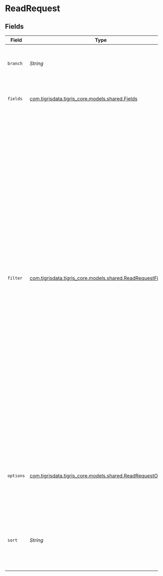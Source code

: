 # ReadRequest


## Fields

| Field                                                                                                                                                                                                                                                                                                                                                                                                                                                                                                                                                                                                                                                                                                                                                                                                   | Type                                                                                                                                                                                                                                                                                                                                                                                                                                                                                                                                                                                                                                                                                                                                                                                                    | Required                                                                                                                                                                                                                                                                                                                                                                                                                                                                                                                                                                                                                                                                                                                                                                                                | Description                                                                                                                                                                                                                                                                                                                                                                                                                                                                                                                                                                                                                                                                                                                                                                                             |
| ------------------------------------------------------------------------------------------------------------------------------------------------------------------------------------------------------------------------------------------------------------------------------------------------------------------------------------------------------------------------------------------------------------------------------------------------------------------------------------------------------------------------------------------------------------------------------------------------------------------------------------------------------------------------------------------------------------------------------------------------------------------------------------------------------- | ------------------------------------------------------------------------------------------------------------------------------------------------------------------------------------------------------------------------------------------------------------------------------------------------------------------------------------------------------------------------------------------------------------------------------------------------------------------------------------------------------------------------------------------------------------------------------------------------------------------------------------------------------------------------------------------------------------------------------------------------------------------------------------------------------- | ------------------------------------------------------------------------------------------------------------------------------------------------------------------------------------------------------------------------------------------------------------------------------------------------------------------------------------------------------------------------------------------------------------------------------------------------------------------------------------------------------------------------------------------------------------------------------------------------------------------------------------------------------------------------------------------------------------------------------------------------------------------------------------------------------- | ------------------------------------------------------------------------------------------------------------------------------------------------------------------------------------------------------------------------------------------------------------------------------------------------------------------------------------------------------------------------------------------------------------------------------------------------------------------------------------------------------------------------------------------------------------------------------------------------------------------------------------------------------------------------------------------------------------------------------------------------------------------------------------------------------- |
| `branch`                                                                                                                                                                                                                                                                                                                                                                                                                                                                                                                                                                                                                                                                                                                                                                                                | *String*                                                                                                                                                                                                                                                                                                                                                                                                                                                                                                                                                                                                                                                                                                                                                                                                | :heavy_minus_sign:                                                                                                                                                                                                                                                                                                                                                                                                                                                                                                                                                                                                                                                                                                                                                                                      | Optionally specify a database branch name to perform operation on                                                                                                                                                                                                                                                                                                                                                                                                                                                                                                                                                                                                                                                                                                                                       |
| `fields`                                                                                                                                                                                                                                                                                                                                                                                                                                                                                                                                                                                                                                                                                                                                                                                                | [com.tigrisdata.tigris_core.models.shared.Fields](../../models/shared/Fields.md)                                                                                                                                                                                                                                                                                                                                                                                                                                                                                                                                                                                                                                                                                                                        | :heavy_minus_sign:                                                                                                                                                                                                                                                                                                                                                                                                                                                                                                                                                                                                                                                                                                                                                                                      | To read specific fields from a document. Default is all.                                                                                                                                                                                                                                                                                                                                                                                                                                                                                                                                                                                                                                                                                                                                                |
| `filter`                                                                                                                                                                                                                                                                                                                                                                                                                                                                                                                                                                                                                                                                                                                                                                                                | [com.tigrisdata.tigris_core.models.shared.ReadRequestFilter](../../models/shared/ReadRequestFilter.md)                                                                                                                                                                                                                                                                                                                                                                                                                                                                                                                                                                                                                                                                                                  | :heavy_minus_sign:                                                                                                                                                                                                                                                                                                                                                                                                                                                                                                                                                                                                                                                                                                                                                                                      | Returns documents matching this filter. A filter can simply be a key, value pair where a key is the field name and the value would be the value for this field. Tigris also allows complex filtering by passing logical expressions. Logical filters are applied on two or more fields using `$or` and `$and`. A few examples of filters: <li> To read a user document where the id has a value 1: ```{"id": 1 }``` <li> To read all the user documents where the key "id" has a value 1 or 2 or 3: `{"$or": [{"id": 1}, {"id": 2}, {"id": 3}]}` Filter allows setting collation on an individual field level. To set collation for all the fields see options. The detailed documentation of the filter is <a href="https://docs.tigrisdata.com/overview/query#specification-1" title="here">here</a>. |
| `options`                                                                                                                                                                                                                                                                                                                                                                                                                                                                                                                                                                                                                                                                                                                                                                                               | [com.tigrisdata.tigris_core.models.shared.ReadRequestOptions](../../models/shared/ReadRequestOptions.md)                                                                                                                                                                                                                                                                                                                                                                                                                                                                                                                                                                                                                                                                                                | :heavy_minus_sign:                                                                                                                                                                                                                                                                                                                                                                                                                                                                                                                                                                                                                                                                                                                                                                                      | Options that can be used to modify the results, for example "limit" to control the number of documents returned by the server.                                                                                                                                                                                                                                                                                                                                                                                                                                                                                                                                                                                                                                                                          |
| `sort`                                                                                                                                                                                                                                                                                                                                                                                                                                                                                                                                                                                                                                                                                                                                                                                                  | *String*                                                                                                                                                                                                                                                                                                                                                                                                                                                                                                                                                                                                                                                                                                                                                                                                | :heavy_minus_sign:                                                                                                                                                                                                                                                                                                                                                                                                                                                                                                                                                                                                                                                                                                                                                                                      | Array of fields and corresponding sort orders to order the results. Ex: 1 `[{ "salary": "$desc" }]`, Ex: 2  `[{ "salary": "$asc"}]`                                                                                                                                                                                                                                                                                                                                                                                                                                                                                                                                                                                                                                                                     |